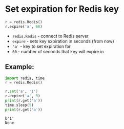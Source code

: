 # Set expiration for Redis key

```python
r = redis.Redis()
r.expire('a', 60)
```

- `redis.Redis` - connect to Redis server
- `expire` - sets key expiration in seconds (from now)
- `'a'` - key to set expiration for
- `60` - number of seconds that key will expire in

## Example: 
```python
import redis, time
r = redis.Redis()

r.set('a', '1')
r.expire('a', 5)
print(r.get('a'))
time.sleep(5)
print(r.get('a'))
```
```
b'1'
None

```

